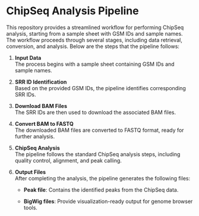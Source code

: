 ChipSeq Analysis Pipeline
=========================

This repository provides a streamlined workflow for performing ChipSeq analysis, starting from a sample sheet with GSM IDs and sample names. The workflow proceeds through several stages, including data retrieval, conversion, and analysis. Below are the steps that the pipeline follows:

1.  **Input Data**  
    The process begins with a sample sheet containing GSM IDs and sample names.
    
2.  **SRR ID Identification**  
    Based on the provided GSM IDs, the pipeline identifies corresponding SRR IDs.
    
3.  **Download BAM Files**  
    The SRR IDs are then used to download the associated BAM files.
    
4.  **Convert BAM to FASTQ**  
    The downloaded BAM files are converted to FASTQ format, ready for further analysis.
    
5.  **ChipSeq Analysis**  
    The pipeline follows the standard ChipSeq analysis steps, including quality control, alignment, and peak calling.
    
6.  **Output Files**  
    After completing the analysis, the pipeline generates the following files:
    
    *   **Peak file**: Contains the identified peaks from the ChipSeq data.
        
    *   **BigWig files**: Provide visualization-ready output for genome browser tools.
        
